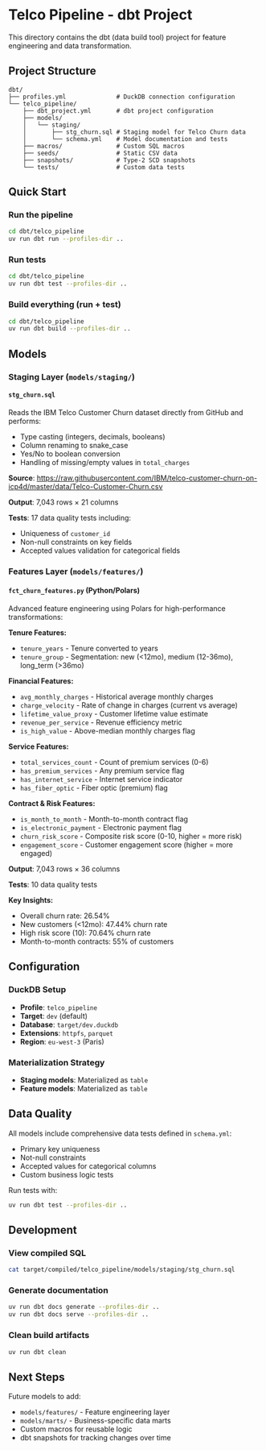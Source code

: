# Telco Pipeline - dbt Project

This directory contains the dbt (data build tool) project for feature engineering and data transformation.

## Project Structure

```
dbt/
├── profiles.yml              # DuckDB connection configuration
└── telco_pipeline/
    ├── dbt_project.yml       # dbt project configuration
    ├── models/
    │   └── staging/
    │       ├── stg_churn.sql # Staging model for Telco Churn data
    │       └── schema.yml    # Model documentation and tests
    ├── macros/               # Custom SQL macros
    ├── seeds/                # Static CSV data
    ├── snapshots/            # Type-2 SCD snapshots
    └── tests/                # Custom data tests
```

## Quick Start

### Run the pipeline

```bash
cd dbt/telco_pipeline
uv run dbt run --profiles-dir ..
```

### Run tests

```bash
cd dbt/telco_pipeline
uv run dbt test --profiles-dir ..
```

### Build everything (run + test)

```bash
cd dbt/telco_pipeline
uv run dbt build --profiles-dir ..
```

## Models

### Staging Layer (`models/staging/`)

#### `stg_churn.sql`
Reads the IBM Telco Customer Churn dataset directly from GitHub and performs:
- Type casting (integers, decimals, booleans)
- Column renaming to snake_case
- Yes/No to boolean conversion
- Handling of missing/empty values in `total_charges`

**Source**: https://raw.githubusercontent.com/IBM/telco-customer-churn-on-icp4d/master/data/Telco-Customer-Churn.csv

**Output**: 7,043 rows × 21 columns

**Tests**: 17 data quality tests including:
- Uniqueness of `customer_id`
- Non-null constraints on key fields
- Accepted values validation for categorical fields

### Features Layer (`models/features/`)

#### `fct_churn_features.py` (Python/Polars)
Advanced feature engineering using Polars for high-performance transformations:

**Tenure Features:**
- `tenure_years` - Tenure converted to years
- `tenure_group` - Segmentation: new (<12mo), medium (12-36mo), long_term (>36mo)

**Financial Features:**
- `avg_monthly_charges` - Historical average monthly charges
- `charge_velocity` - Rate of change in charges (current vs average)
- `lifetime_value_proxy` - Customer lifetime value estimate
- `revenue_per_service` - Revenue efficiency metric
- `is_high_value` - Above-median monthly charges flag

**Service Features:**
- `total_services_count` - Count of premium services (0-6)
- `has_premium_services` - Any premium service flag
- `has_internet_service` - Internet service indicator
- `has_fiber_optic` - Fiber optic (premium) flag

**Contract & Risk Features:**
- `is_month_to_month` - Month-to-month contract flag
- `is_electronic_payment` - Electronic payment flag
- `churn_risk_score` - Composite risk score (0-10, higher = more risk)
- `engagement_score` - Customer engagement score (higher = more engaged)

**Output**: 7,043 rows × 36 columns

**Tests**: 10 data quality tests

**Key Insights:**
- Overall churn rate: 26.54%
- New customers (<12mo): 47.44% churn rate
- High risk score (10): 70.64% churn rate
- Month-to-month contracts: 55% of customers

## Configuration

### DuckDB Setup
- **Profile**: `telco_pipeline`
- **Target**: `dev` (default)
- **Database**: `target/dev.duckdb`
- **Extensions**: `httpfs`, `parquet`
- **Region**: `eu-west-3` (Paris)

### Materialization Strategy
- **Staging models**: Materialized as `table`
- **Feature models**: Materialized as `table`

## Data Quality

All models include comprehensive data tests defined in `schema.yml`:
- Primary key uniqueness
- Not-null constraints
- Accepted values for categorical columns
- Custom business logic tests

Run tests with:
```bash
uv run dbt test --profiles-dir ..
```

## Development

### View compiled SQL
```bash
cat target/compiled/telco_pipeline/models/staging/stg_churn.sql
```

### Generate documentation
```bash
uv run dbt docs generate --profiles-dir ..
uv run dbt docs serve --profiles-dir ..
```

### Clean build artifacts
```bash
uv run dbt clean
```

## Next Steps

Future models to add:
- `models/features/` - Feature engineering layer
- `models/marts/` - Business-specific data marts
- Custom macros for reusable logic
- dbt snapshots for tracking changes over time
